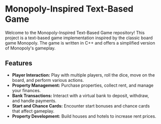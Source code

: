 # Monopoly-Inspired Text-Based Game

Welcome to the Monopoly-Inspired Text-Based Game repository! This project is a text-based game implementation inspired by the classic board game Monopoly. The game is written in C++ and offers a simplified version of Monopoly's gameplay.

## Features

- **Player Interaction:** Play with multiple players, roll the dice, move on the board, and perform various actions.
- **Property Management:** Purchase properties, collect rent, and manage your finances.
- **Bank Transactions:** Interact with a virtual bank to deposit, withdraw, and handle payments.
- **Start and Chance Cards:** Encounter start bonuses and chance cards that affect gameplay.
- **Property Development:** Build houses and hotels to increase rent prices.